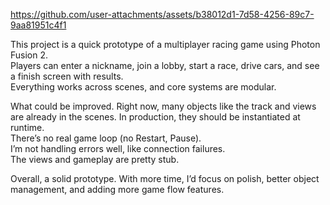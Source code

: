 https://github.com/user-attachments/assets/b38012d1-7d58-4256-89c7-9aa81951c4f1

This project is a quick prototype of a multiplayer racing game using Photon Fusion 2.  
Players can enter a nickname, join a lobby, start a race, drive cars, and see a finish screen with results.  
Everything works across scenes, and core systems are modular.

What could be improved.
Right now, many objects like the track and views are already in the scenes. In production, they should be instantiated at runtime.  
There’s no real game loop (no Restart, Pause).  
I’m not handling errors well, like connection failures.  
The views and gameplay are pretty stub.

Overall, a solid prototype. With more time, I’d focus on polish, better object management, and adding more game flow features.
